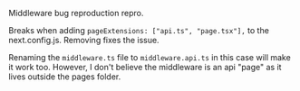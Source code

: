 Middleware bug reproduction repro.

Breaks when adding `pageExtensions: ["api.ts", "page.tsx"],` to the next.config.js. Removing fixes the issue.

Renaming the `middleware.ts` file to `middleware.api.ts` in this case will make it work too. However, I don't believe the middleware is an api "page" as it lives outside the pages folder.
